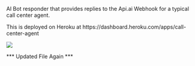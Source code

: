 <p>AI Bot responder that provides replies to the Api.ai Webhook for a typical call center agent.</p>
<p>This is deployed on Heroku at <a>https://dashboard.heroku.com/apps/call-center-agent</a></p>

<a href="https://heroku.com/deploy" target="_blank"><img src="https://www.herokucdn.com/deploy/button.svg"></a>

*** Updated File Again ***
